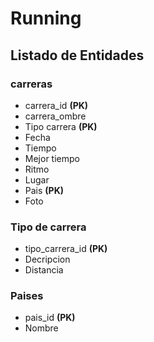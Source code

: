# Running

## Listado de Entidades

### carreras

- carrera_id **(PK)**
- carrera_ombre
- Tipo carrera **(PK)**
- Fecha
- Tiempo
- Mejor tiempo
- Ritmo 
- Lugar
- Pais **(PK)**
- Foto

### Tipo de carrera

- tipo_carrera_id **(PK)**
- Decripcion
- Distancia

### Paises
- pais_id **(PK)**
- Nombre
